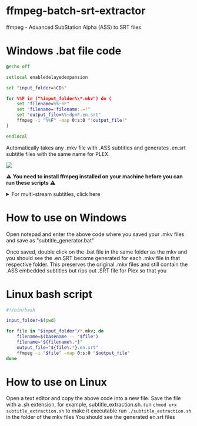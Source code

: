 # ffmpeg-batch-srt-extractor
ffmpeg - Advanced SubStation Alpha (ASS) to SRT files

# Windows .bat file code

```bat
@echo off

setlocal enabledelayedexpansion

set "input_folder=%CD%"

for %%F in ("%input_folder%\*.mkv") do (
    set "filename=%%~nF"
    set "filename=!filename:.=!"
    set "output_file=%%~dpnF.en.srt"
    ffmpeg -i "%%F" -map 0:s:0 "!output_file!"
)

endlocal

```
Automatically takes any .mkv file with .ASS subtitles and generates .en.srt subtitle files with the same name for PLEX. 

![](https://i.imgur.com/nFzZo3e.gif)


⚠ **You need to install ffmpeg installed on your machine before you can run these scripts** ⚠

<details>
    <summary>For multi-stream subtitles, click here</summary>

    
### Find the English .ass stream
    
1. Run <code>ffmpeg -i your_file.mkv</code>to find the english subtitle stream number that it outputs, it should look like something below:

```
Stream #Z:X(language:... English)
```
2. Remember this number X
3. Paste this code output below and replace the X as the number that was saved in the previous step. This will tell ffmpeg which stream to extract.

```bat
@echo off

setlocal enabledelayedexpansion

set "input_folder=%CD%"

for %%F in ("%input_folder%\*.mkv") do (
    set "filename=%%~nF"
    set "filename=!filename:.=!"
    set "output_file=%%~dpnF.en.srt"
    ffmpeg -i "%%F" -map 0:X -c:s srt "!output_file!"
)

endlocal

```
    
</details>

# How to use on Windows

Open notepad and enter the above code where you saved your .mkv files and save as "subtitle_generator.bat"

Once saved, double click on the .bat file in the same folder as the mkv and you should see the .en.SRT become generated for each .mkv file in that respective folder.
This preserves the original .mkv files and still contain the .ASS embedded subtitles but rips out .SRT file for Plex so that you 

# Linux bash script

```bash
#!/bin/bash

input_folder=$(pwd)

for file in "$input_folder"/*.mkv; do
    filename=$(basename -- "$file")
    filename="${filename%.*}"
    output_file="${file%.*}.en.srt"
    ffmpeg -i "$file" -map 0:s:0 "$output_file"
done
```

# How to use on Linux
Open a text editor and copy the above code into a new file.
Save the file with a .sh extension, for example, subtitle_extraction.sh.
run `chmod u+x subtitle_extraction.sh` to make it executable
run `./subtitle_extraction.sh` in the folder of the mkv files
You should see the generated en.srt files


